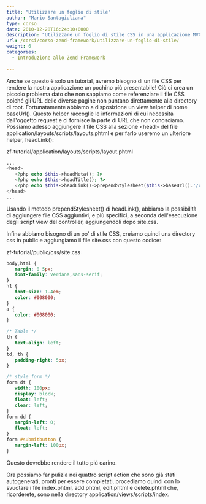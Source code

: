 ```yaml
---
title: "Utilizzare un foglio di stile"
author: "Mario Santagiuliana"
type: corso
date: 2010-12-28T16:24:10+0000
description: "Utilizzare un foglio di stile CSS in una applicazione MVC realizzata con lo Zend Framework"
url: /corsi/corso-zend-framework/utilizzare-un-foglio-di-stile/
weight: 6
categories:
  - Introduzione allo Zend Framework
  
---
```

Anche se questo è solo un tutorial, avremo bisogno di un file CSS per rendere la nostra applicazione un pochino più presentabile! Ciò ci crea un piccolo problema dato che non sappiamo come referenziare il file CSS poiché gli URL delle diverse pagine non puntano direttamente alla directory di root. Fortunatamente abbiamo a disposizione un view helper di nome baseUrl(). Questo helper raccoglie le informazioni di cui necessita dall'oggetto request e ci fornisce la parte di URL che non conosciamo. Possiamo adesso aggiungere il file CSS alla sezione &lt;head&gt; del file application/layouts/scripts/layouts.phtml e per farlo useremo un ulteriore helper, headLink():

zf-tutorial/application/layouts/scripts/layout.phtml

 ```php
...
<head>
    <?php echo $this->headMeta(); ?>
    <?php echo $this->headTitle(); ?>
    <?php echo $this->headLink()->prependStylesheet($this->baseUrl().'/css/site.css'); ?>
</head>
...
```

Usando il metodo prependStylesheet() di headLink(), abbiamo la possibilità di aggiungere file CSS aggiuntivi, e più specifici, a seconda dell'esecuzione degli script view del controller, aggiungendoli dopo site.css.

Infine abbiamo bisogno di un po' di stile CSS, creiamo quindi una directory css in public e aggiungiamo il file site.css con questo codice:

zf-tutorial/public/css/site.css

 ```css
body,html {
    margin: 0 5px;
    font-family: Verdana,sans-serif;
}
h1 {
    font-size: 1.4em;
    color: #008000;
}
a {
    color: #008000;
}

/* Table */
th {
    text-align: left;
}
td, th {
    padding-right: 5px;
}

/* style form */
form dt {
    width: 100px;
    display: block;
    float: left;
    clear: left;
}
form dd {
    margin-left: 0;
    float: left;
}
form #submitbutton {
    margin-left: 100px;
}
```

Questo dovrebbe rendere il tutto più carino.

Ora possiamo far pulizia nei quattro script action che sono già stati autogenerati, pronti per essere completati, procediamo quindi con lo svuotare i file index.phtml, add.phtml, edit.phtml e delete.phtml che, ricorderete, sono nella directory application/views/scripts/index.